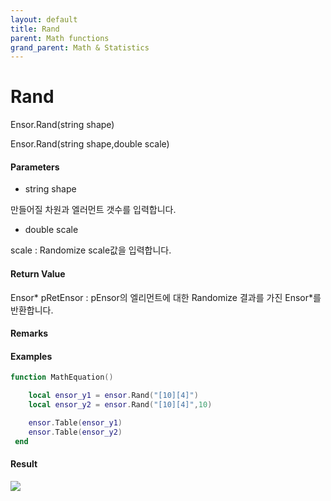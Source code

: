 ```yaml
---
layout: default
title: Rand
parent: Math functions
grand_parent: Math & Statistics
---
```


# Rand

Ensor.Rand\(string shape\)

Ensor.Rand\(string shape,double scale\)

#### Parameters

* string shape

만들어질 차원과 엘러먼트 갯수를 입력합니다.

* double scale

scale : Randomize scale값을 입력합니다.

#### Return Value

Ensor\* pRetEnsor : pEnsor의 엘리먼트에 대한 Randomize 결과를 가진 Ensor\*를 반환합니다.

#### Remarks

#### Examples

```lua
function MathEquation()

 	local ensor_y1 = ensor.Rand("[10][4]")
	local ensor_y2 = ensor.Rand("[10][4]",10)

 	ensor.Table(ensor_y1)
	ensor.Table(ensor_y2)
 end
```

#### Result

![](/MathAPI/RandResult.png)

